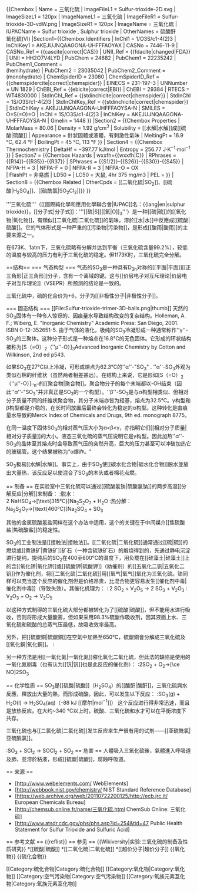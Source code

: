 {{Chembox
|   Name = 三氧化硫
|   ImageFileL1 = Sulfur-trioxide-2D.svg
|   ImageSizeL1 = 120px
|   ImageNameL1 = 三氧化硫
|   ImageFileR1 = Sulfur-trioxide-3D-vdW.png
|   ImageSizeR1 = 120px
|   ImageName = 三氧化硫
|   IUPACName = Sulfur trioxide , Sulphur trioxide
|   OtherNames = 硫酸酐<br />氧化硫(VI)
|Section1={{Chembox Identifiers
| InChI1 = 1/O3S/c1-4(2)3
| InChIKey1 = AKEJUJNQAAGONA-UHFFFAOYAX
| CASNo = 7446-11-9
| CASNo_Ref = {{cascite|correct|CAS}}
| UNII_Ref = {{fdacite|changed|FDA}}
| UNII = HH2O7V4LYD
| PubChem = 24682
| PubChem1 = 22235242
| PubChem1_Comment = <br>(hemihydrate)
| PubChem2 = 23035042
| PubChem2_Comment = (monohydrate)
| ChemSpiderID = 23080
| ChemSpiderID_Ref = {{chemspidercite|correct|chemspider}}
| EINECS = 231-197-3
| UNNumber = UN 1829
| ChEBI_Ref = {{ebicite|correct|EBI}}
| ChEBI = 29384
| RTECS = WT4830000
| StdInChI_Ref = {{stdinchicite|correct|chemspider}}
| StdInChI = 1S/O3S/c1-4(2)3
| StdInChIKey_Ref = {{stdinchicite|correct|chemspider}}
| StdInChIKey = AKEJUJNQAAGONA-UHFFFAOYSA-N
| SMILES = O=S(=O)=O
| InChI = 1S/O3S/c1-4(2)3
| InChIKey = AKEJUJNQAAGONA-UHFFFAOYSA-N
| Gmelin = 1448
 }}
|Section2 = {{Chembox Properties
|   MolarMass = 80.06 
|   Density = 1.92 g/cm<sup>3</sup>
|   Solubility = [[水解|水解]]成[[硫酸|硫酸]]
|   Appearance = 針狀固體或液體，有刺激性氣味
|   MeltingPt = 16.9 °C, 62.4 °F
|   BoilingPt = 45 °C, 113 °F
  }}
| Section4 = {{Chembox Thermochemistry
|   DeltaHf = −397.77 kJ/mol
|   Entropy = 256.77 J·K<sup>−1</sup>·mol<sup>−1</sup>
  }}
| Section7 = {{Chembox Hazards
|   wxxfh={{wxxfh|C}}
|   RPhrases = {{R14}}-{{R35}}-{{R37}}
|   SPhrases = {{S1/2}}-{{S26}}-{{S30}}-{{S45}}
|   NFPA-H = 3
|   NFPA-F = 0
|   NFPA-R = 3
|   NFPA-O = OX  
|   FlashPt = 非易燃
|   LD50 =
|   LC50 =  大鼠, 4hr 375 mg/m3
|   PEL =
  }}
| Section8 = {{Chembox Related
|   OtherCpds = [[二氧化硫|SO<sub>2</sub>]]、[[硫酸|H<sub>2</sub>SO<sub>4</sub>]]、[[硫酰氯|SO<sub>2</sub>Cl<sub>2</sub>]]}}
}}

'''三氧化硫'''（[[國際純化學和應用化學聯合會|IUPAC]]名：{{lang|en|sulphur trioxide}}，[[分子式|分子式]]：'''[[硫|S]][[氧|O]]<sub>3</sub>'''）是一种[[硫|硫]]的[[氧化物|氧化物]]，有類似[[二氧化硫|二氧化硫]]的氣味，溶於[[水|水]]中反應成[[硫酸|硫酸]]。它的气体形式是一种严重的[[污染物|污染物]]，是形成[[酸雨|酸雨]]的主要来源之一。

在673K、1atm下，三氧化硫略有分解并达到平衡（三氧化硫含量99.2%），较低的温度与较高的压力有利于三氧化硫的稳定。但1173K时，三氧化硫完全分解。

==结构==
=== 气态构型 ===
气态的SO<sub>3</sub>是一种具有D<sub>3h</sub>对称的[[平面|平面]][[正三角形|正三角形]]分子，含有一个离域的<math>\pi_4^6</math>键。这与[[价层电子对互斥理论|价层电子对互斥理论]]（VSEPR）所预测的结论是一致的。  

三氧化硫中，硫的化合价为+6，分子为[[非极性分子|非极性分子]]。

=== 固态结构 ===
[[File:Sulfur-trioxide-trimer-3D-balls.png|thumb]]
天然的SO<sub>3</sub>固体有一种令人惊讶的、因痕量水导致结构改变的复杂结构。<ref>Holleman, A. F.; Wiberg, E. "Inorganic Chemistry" Academic Press: San Diego, 2001. ISBN 0-12-352651-5.</ref> 由于气体的液化，极纯的SO<sub>3</sub>冷凝形成一种通常称作''γ''-SO<sub>3</sub>的三聚体。这种分子形式是一种熔点在16.8℃的无色固体。它形成的环状结构被称为[S（=O）<sub>2</sub>（''μ''-O）]<sub>3</sub><ref name="cw">Advanced Inorganic Chemistry by Cotton and Wilkinson, 2nd ed p543</ref>.

如果SO<sub>3</sub>在27℃以上冷凝，可形成熔点为62.3℃的''α''-"SO<sub>3</sub>" . ''α''-SO<sub>3</sub>外观为类似石棉的纤维状（虽然两者相差甚远）。在结构上来说，它是形如[S（=O）<sub>2</sub>（''μ''-O）]<sub>''n''</sub>的[[聚合物|聚合物]]。聚合物分子的每个末端都以-OH结束（因此''α''-"SO<sub>3</sub>"并非真正是SO<sub>3</sub>的一个构型）。''β''-SO<sub>3</sub>是与α构型相类似、但相对分子质量不同的纤维状聚合物，其分子末端亦皆为羟基，熔点为32.5℃。γ构型和β构型都是介稳的，在长时间放置后最终会转化为稳定的α构型。这种转化是由痕量水导致的<ref name="Merck">Merck Index of Chemicals and Drugs, 9th ed. monograph 8775</ref>。

在同一温度下固体SO<sub>3</sub>的相对蒸气压大小为α<β<γ，亦指明它们[[相对分子质量|相对分子质量]]的大小。液态三氧化硫的蒸气压说明它是γ构型。因此加热''α''-SO<sub>3</sub>的晶体至其熔点时会导致蒸气压的突然升高，巨大的压力甚至可以冲破加热它的玻璃管。这个结果被称为"α爆炸。"<ref name="Merck"/>

SO<sub>3</sub>极易[[水解|水解]]。事实上，由于SO<sub>3</sub>使[[碳水化合物|碳水化合物]]脱水並放出大量热，该反应足以使混合了SO<sub>3</sub>的木头或者棉花点燃。<ref name="Merck"/>

== 制备 ==
在实验室中三氧化硫可以通过[[硫酸氢钠|硫酸氢钠]]的两步高温[[分解反应|分解]]来制备：
:脱水：<br />2 NaHSO<sub>4</sub><ce>->[\text{315℃}]</ce>Na<sub>2</sub>S<sub>2</sub>O<sub>7</sub> + H<sub>2</sub>O
:热分解：<br />Na<sub>2</sub>S<sub>2</sub>O<sub>7</sub><ce>->[\text{460℃}]</ce>Na<sub>2</sub>SO<sub>4</sub> + SO<sub>3</sub>

其他的金属硫酸氢盐同样在这个办法中适用，这个的关键在于中间媒介[[焦硫酸盐|焦硫酸盐]]的稳定性。

SO<sub>3</sub>的工业制法是[[接触法|接触法]]。[[二氧化硫|二氧化硫]]通常通过[[硫|硫]]的燃烧或[[黄铁矿|黄铁矿]]矿石（一种含硫铁矿石）的煅烧得到的，先通过静电沉淀进行提纯。提纯后的SO<sub>2</sub>在400至600°C的温度下，用负载在[[硅藻土|硅藻土]]上的含[[氧化钾|氧化钾]]或[[硫酸钾|硫酸钾]]（助催剂）的[[五氧化二钒|五氧化二钒]]作为催化剂，将[[二氧化硫|二氧化硫]]用[[氧气|氧气]]氧化为三氧化硫。铂同样可以充当这个反应的催化剂但是价格昂贵，比混合物更容易发生[[催化剂中毒|催化剂中毒]]（导致失效）。其催化机理为：
: 2 SO<sub>2</sub> + V<sub>2</sub>O<sub>5</sub> → 2 SO<sub>3</sub> + V<sub>2</sub>O<sub>3</sub>
: V<sub>2</sub>O<sub>3</sub> + O<sub>2</sub> → V<sub>2</sub>O<sub>5</sub>

以这种方式制得的三氧化硫大部分都被转化为了[[硫酸|硫酸]]，但不能用水进行吸收，否则将形成大量酸雾，但如果采用98.3%硫酸作吸收剂，因其液面上水、三氧化硫和硫酸的总蒸气压最低，故吸收效率最高。

另外，把[[硫酸銅|硫酸銅]]在空氣中加熱至650°C，硫酸銅會分解成三氧化硫及[[氧化銅|氧化銅]]。
: <math>\rm CuSO_4 \stackrel{650 ^\circ C}{=\!=\!=\!=} SO_3\uparrow\ + CuO,</math>

另一种方法是用[[一氧化氮|一氧化氮]]催化氧化二氧化硫，但此法的缺陷是使用的一氧化氮剧毒（也有认为[[钒|钒]]也是此反应的催化剂）：
:2SO<sub>2</sub> + O<sub>2</sub><ce>->[\ce NO]</ce>2SO<sub>3</sub>

== 化学性质 ==
SO<sub>3</sub>是[[硫酸|硫酸]]（H<sub>2</sub>SO<sub>4</sub>）的[[酸酐|酸酐]]，三氧化硫與水反應，釋放出大量的熱，而形成硫酸。因此，可以发生以下反应：
:SO<sub>3</sub>(g) + H<sub>2</sub>O(l) → H<sub>2</sub>SO<sub>4</sub>(aq)（-88 kJ [[摩尔|mol<sup>−1</sup>]]）
这个反应进行得非常迅速，而且是放热反应。在大约~340 °C以上时，硫酸、三氧化硫和水才可以在平衡浓度下共存。

三氧化硫也与[[二氯化硫|二氯化硫]]发生反应来生产很有用的试剂——[[亚硫酰氯|亚硫酰氯]]。

:SO<sub>3</sub> + SCl<sub>2</sub> → SOCl<sub>2</sub> + SO<sub>2</sub>
== 危害 ==
人體吸入三氧化硫後，氣體進入呼吸道及肺，並溶於粘液，形成[[硫酸|硫酸]]，腐蝕呼吸道。

== 来源 ==
* [http://www.webelements.com/ WebElements]
* [http://webbook.nist.gov/chemistry/ NIST Standard Reference Database]
* [https://web.archive.org/web/20110722200125/http://ecb.jrc.it/ European Chemicals Bureau]
* [http://chemsub.online.fr/name/三氧化硫.html ChemSub Online: 三氧化硫]
* [http://www.atsdr.cdc.gov/phs/phs.asp?id=254&tid=47 Public Health Statement for Sulfur Trioxide and Sulfuric Acid]

== 参考文献 ==
{{reflist}}
== 参见 ==
{{Wikiversity|实验:三氧化硫的制备及性质研究}}
*[[硫酸|硫酸]]
*[[二氧化硫|二氧化硫]]
*[[超价分子|超价分子]]
{{氧化物}}
{{硫化合物}}

[[Category:硫化合物|Category:硫化合物]]
[[Category:氧化物|Category:氧化物]]
[[Category:空气污染物|Category:空气污染物]]
[[Category:氧族元素互化物|Category:氧族元素互化物]]
